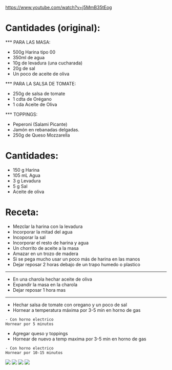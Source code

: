 https://www.youtube.com/watch?v=j5MmB35tEog

# Cantidades (original):

*** PARA LAS MASA:
- 500g Harina tipo 00
- 350ml de agua
- 10g de levadura (una cucharada)
- 20g de sal
- Un poco de aceite de oliva

*** PARA LA SALSA DE TOMATE:
- 250g de salsa de tomate 
- 1 cdta de Orégano 
- 1 cda Aceite de Oliva

*** TOPPINGS:
- Peperoni (Salami Picante)
- Jamón en rebanadas delgadas.
- 250g de Queso Mozzarella 

# Cantidades:

- 150 g Harina
- 105 mL Agua
- 3 g Levadura
- 5 g Sal
- Aceite de oliva

# Receta:

- Mezclar la harina con la levadura
- Incorporar la mitad del agua
- Incoporar la sal
- Incorporar el resto de harina y agua
- Un chorrito de aceite a la masa
- Amazar en un trozo de madera
- Si se pega mucho usar un poco más de harina en las manos
- Dejar reposar 2 horas debajo de un trapo humedo o plastico
*** 
- En una charola hechar aceite de oliva
- Expandir la masa en la charola
- Dejar reposar 1 hora mas
***
- Hechar salsa de tomate con oregano y un poco de sal
- Hornear a temperatura máxima por 3-5 min en horno de gas
```shell
- Con horno electrico
Hornear por 5 minutos
```
- Agregar queso y toppings
- Hornear de nuevo a temp maxima por 3-5 min en horno de gas
```shell
- Con horno electrico
Hornear por 10-15 minutos
```

![](IMG_20210427_155347580_HDR.jpg)
![](IMG_20210507_162541497.jpg)
![](IMG_20210507_165545764.jpg)
![](IMG_20210507_165556739.jpg)
